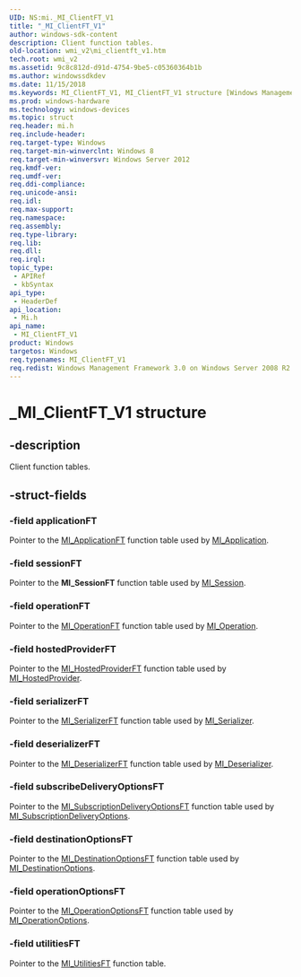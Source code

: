 ```yaml
---
UID: NS:mi._MI_ClientFT_V1
title: "_MI_ClientFT_V1"
author: windows-sdk-content
description: Client function tables.
old-location: wmi_v2\mi_clientft_v1.htm
tech.root: wmi_v2
ms.assetid: 9c8c812d-d91d-4754-9be5-c05360364b1b
ms.author: windowssdkdev
ms.date: 11/15/2018
ms.keywords: MI_ClientFT_V1, MI_ClientFT_V1 structure [Windows Management Infrastructure (MI)], _MI_ClientFT_V1, mi/MI_ClientFT_V1, mi/mi_clientFT_V1, mi_clientFT_V1, mi_clientFT_V1 structure pointer [Windows Management Infrastructure (MI)], wmi._mi_clientft_v1, wmi_v2.mi_clientft_v1
ms.prod: windows-hardware
ms.technology: windows-devices
ms.topic: struct
req.header: mi.h
req.include-header: 
req.target-type: Windows
req.target-min-winverclnt: Windows 8
req.target-min-winversvr: Windows Server 2012
req.kmdf-ver: 
req.umdf-ver: 
req.ddi-compliance: 
req.unicode-ansi: 
req.idl: 
req.max-support: 
req.namespace: 
req.assembly: 
req.type-library: 
req.lib: 
req.dll: 
req.irql: 
topic_type:
 - APIRef
 - kbSyntax
api_type:
 - HeaderDef
api_location:
 - Mi.h
api_name:
 - MI_ClientFT_V1
product: Windows
targetos: Windows
req.typenames: MI_ClientFT_V1
req.redist: Windows Management Framework 3.0 on Windows Server 2008 R2 with SP1,     Windows 7 with SP1, and Windows Server 2008 with SP2
---
```


# _MI_ClientFT_V1 structure


## -description


Client function tables.


## -struct-fields




### -field applicationFT

Pointer to the <a href="https://msdn.microsoft.com/0c7d3902-a180-4d71-a223-8f8a68bc9d0b">MI_ApplicationFT</a> function table 
      used by <a href="https://msdn.microsoft.com/da486ade-88ef-40c4-8151-356e718da7db">MI_Application</a>.


### -field sessionFT

Pointer to the <b>MI_SessionFT</b> function table used by 
      <a href="https://msdn.microsoft.com/68a69321-0aa9-423e-a72f-aa2f4dee2d51">MI_Session</a>.


### -field operationFT

Pointer to the <a href="https://msdn.microsoft.com/925cd972-61fc-466d-a2a6-e315ef3fc499">MI_OperationFT</a> function table 
      used by <a href="https://msdn.microsoft.com/a62b3656-c281-4f30-9690-de453df9f2db">MI_Operation</a>.


### -field hostedProviderFT

Pointer to the <a href="https://msdn.microsoft.com/148c4f5a-277a-41fa-b801-34884fbf3225">MI_HostedProviderFT</a> function 
      table used by <a href="https://msdn.microsoft.com/e63283b4-82eb-4bf4-a2f8-f7db29ccb6da">MI_HostedProvider</a>.


### -field serializerFT

Pointer to the <a href="https://msdn.microsoft.com/bf97fff0-0a3d-4326-90a4-c329a06d5741">MI_SerializerFT</a> function table 
      used by <a href="https://msdn.microsoft.com/396b01f2-5238-4cc1-baf2-b602967e4333">MI_Serializer</a>.


### -field deserializerFT

Pointer to the <a href="https://msdn.microsoft.com/dcd2b458-7c25-47a8-a324-43fc1456fcec">MI_DeserializerFT</a> function 
      table used by <a href="https://msdn.microsoft.com/0d2d8f3b-9567-418f-a789-a34b85c114fd">MI_Deserializer</a>.


### -field subscribeDeliveryOptionsFT

Pointer to the 
      <a href="https://msdn.microsoft.com/b6f5406a-2abe-4cab-b257-185d77e1fb0e">MI_SubscriptionDeliveryOptionsFT</a> 
      function table used by 
      <a href="https://msdn.microsoft.com/aaed635c-ee53-4307-a5b4-e9d3bd2e7c21">MI_SubscriptionDeliveryOptions</a>.


### -field destinationOptionsFT

Pointer to the <a href="https://msdn.microsoft.com/e6cf4d82-8820-40d5-924a-e4270252807d">MI_DestinationOptionsFT</a> 
      function table used by 
      <a href="https://msdn.microsoft.com/7f835ff4-3917-497c-bfe9-ca335cc35938">MI_DestinationOptions</a>.


### -field operationOptionsFT

Pointer to the <a href="https://msdn.microsoft.com/ed84d3bc-2cb0-4052-902d-96a3ab3a3ba4">MI_OperationOptionsFT</a> 
      function table used by 
      <a href="https://msdn.microsoft.com/60445a53-c40c-4d0a-9650-21d0c7f3bbf6">MI_OperationOptions</a>.


### -field utilitiesFT

Pointer to the <a href="https://msdn.microsoft.com/4f82b7b3-833c-42e8-a80c-2d057fc34fe4">MI_UtilitiesFT</a> function 
      table.


